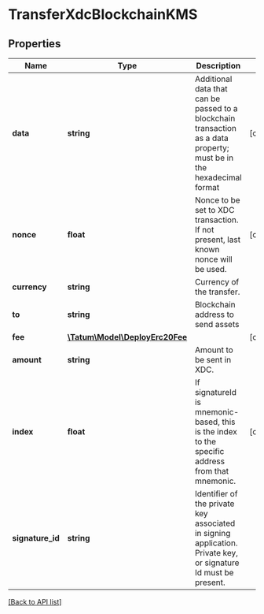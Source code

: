 # TransferXdcBlockchainKMS

## Properties

Name | Type | Description | Notes
------------ | ------------- | ------------- | -------------
**data** | **string** | Additional data that can be passed to a blockchain transaction as a data property; must be in the hexadecimal format | [optional]
**nonce** | **float** | Nonce to be set to XDC transaction. If not present, last known nonce will be used. | [optional]
**currency** | **string** | Currency of the transfer. |
**to** | **string** | Blockchain address to send assets |
**fee** | [**\Tatum\Model\DeployErc20Fee**](DeployErc20Fee.md) |  | [optional]
**amount** | **string** | Amount to be sent in XDC. |
**index** | **float** | If signatureId is mnemonic-based, this is the index to the specific address from that mnemonic. | [optional]
**signature_id** | **string** | Identifier of the private key associated in signing application. Private key, or signature Id must be present. |

[[Back to API list]](../../README.md#api-endpoints)
